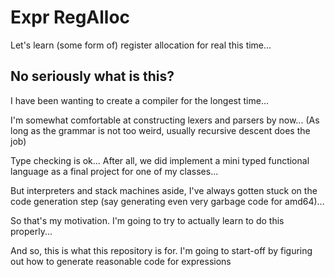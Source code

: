 # Expr RegAlloc

Let's learn (some form of) register allocation for real this time... 

## No seriously what is this?

I have been wanting to create a compiler for the longest time...

I'm somewhat comfortable at constructing lexers and parsers by now...
(As long as the grammar is not too weird, usually recursive descent does the job)

Type checking is ok...
After all, we did implement a mini typed functional language as a final project for one of my classes...

But interpreters and stack machines aside,
I've always gotten stuck on the code generation step
(say generating even very garbage code for amd64)...

So that's my motivation.
I'm going to try to actually learn to do this properly...

And so, this is what this repository is for.
I'm going to start-off by figuring out how to generate reasonable code for expressions


